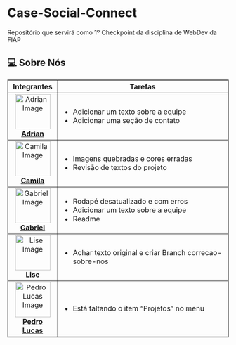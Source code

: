 # Case-Social-Connect
<p>Repositório que servirá como 1º Checkpoint da disciplina de WebDev da FIAP</p>

## 💻 Sobre Nós
<table border = 1px>
  <tr>
    <th>Integrantes</th>
    <th>Tarefas</th>
  </tr>
  <tr>
    <td align= center>
      <img src = "https://avatars.githubusercontent.com/u/73716198?v=4" width = 80px alt = "Adrian Image" >
      <br>
      <a href= "https://github.com/AdrianSouz"><b>Adrian</b></a>
    </td>
    <td>
      <ul>
        <li>Adicionar um texto sobre a equipe</li>
        <li>Adicionar uma seção de contato</li>
      </ul>
    </td>
  <tr>
    <td align = center> 
      <img src ="https://avatars.githubusercontent.com/u/202196268?v=4" width = 80px alt ="Camila Image">
      <br>
      <a href = "https://github.com/dev-camila"><b>Camila</b></a>
    </td>
    <td>
      <ul>
        <li>Imagens quebradas e cores erradas</li>
        <li>Revisão de textos do projeto</li>
      </ul>
    </td>
  </tr>
  <tr>
    <td align = center>
      <img src = "https://avatars.githubusercontent.com/u/80047823?v=4" width = 80px alt = "Gabriel Image">
      <br>
      <a href = "https://github.com/gabrielamara98"><b>Gabriel</b></a>
    </td>
    <td>
      <ul>
        <li>Rodapé desatualizado e com erros</li>
        <li>Adicionar um texto sobre a equipe</li>
        <li>Readme</li>
      </ul>
    </td>
  </tr>
  <tr>
    <td align = center>
      <img src = "https://avatars.githubusercontent.com/u/35637366?v=4" width = 80px alt = "Lise Image">
      <br>
      <a href= "https://github.com/luararamos"><b>Lise</b></a>
    </td>
    <td>
      <ul>
        <li>Achar texto original e criar Branch correcao-sobre-nos</li>
      </ul>
    </td>
  </tr>
  <tr>
    <td align = center>
      <img src = "https://avatars.githubusercontent.com/u/101485201?v=4" width = 80px alt = "Pedro Lucas Image">
      <br>
      <a href = "https://github.com/pedroviscz"><b>Pedro Lucas</b></a>
    </td>
    <td>
      <ul>
        <li>Está faltando o item “Projetos” no menu</li>
      </ul>
    </td>
  </tr>
</table>

